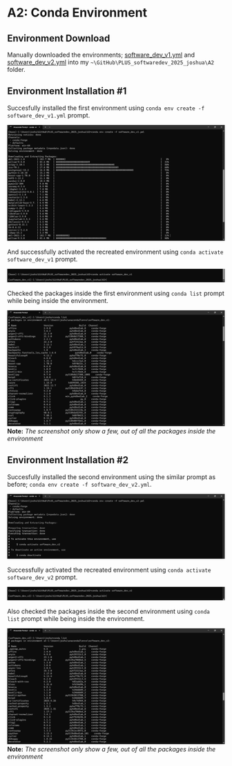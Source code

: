 # A2: Conda Environment 

## Environment Download
Manually downloaded the environments; [software_dev_v1.yml](software_dev_v1.yml) and [software_dev_v2.yml](software_dev_v2.yml) into my `~\GitHub\PLUS_softwaredev_2025_joshua\A2` folder.

## Environment Installation #1
Succesfully installed the first environment using `conda env create -f software_dev_v1.yml` prompt.

![ss1](ss\ss1.png)

And successfully activated the recreated environment using `conda activate software_dev_v1` prompt.

![ss2](ss\ss2.png)

Checked the packages inside the first environment using `conda list` prompt while being inside the environment.

![ss3](ss\ss3.png)
**Note:** _The screenshot only show a few, out of all the packages inside the environment_

## Environment Installation #2
Succesfully installed the second environment using the similar prompt as before; `conda env create -f software_dev_v2.yml`.

![ss4](ss\ss4.png)

Successfully activated the recreated environment using `conda activate software_dev_v2` prompt.

![ss5](ss\ss5.png)

Also checked the packages inside the second environment using `conda list` prompt while being inside the environment.

![ss6](ss\ss6.png)
**Note:** _The screenshot only show a few, out of all the packages inside the environment_

